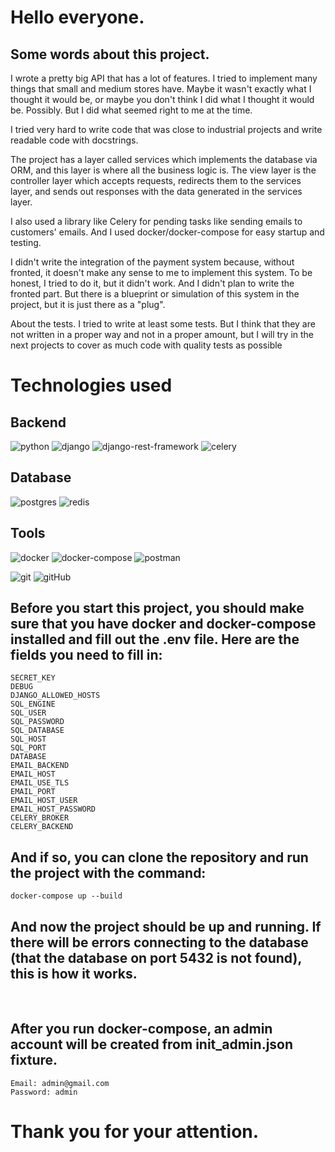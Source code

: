 # Hello everyone.

## Some words about this project.

I wrote a pretty big API that has a lot of features. I tried to implement many things that small and medium stores have. Maybe it wasn't exactly what I thought it would be, or maybe you don't think I did what I thought it would be. Possibly. But I did what seemed right to me at the time.

I tried very hard to write code that was close to industrial projects and write readable code with docstrings.

The project has a layer called services which implements the database via ORM, and this layer is where all the business logic is. The view layer is the controller layer which accepts requests, redirects them to the services layer, and sends out responses with the data generated in the services layer.

I also used a library like Celery for pending tasks like sending emails to customers' emails. And I used docker/docker-compose for easy startup and testing.

I didn't write the integration of the payment system because, without fronted, it doesn't make any sense to me to implement this system. To be honest, I tried to do it, but it didn't work. And I didn't plan to write the fronted part. But there is a blueprint or simulation of this system in the project, but it is just there as a "plug".

About the tests. I tried to write at least some tests. But I think that they are not written in a proper way and not in a proper amount, but I will try in the next projects to cover as much code with quality tests as possible

# Technologies used

## Backend

![python](https://img.shields.io/badge/Python3-yellow?style=for-the-badge&logo=python)
![django](https://img.shields.io/badge/Django-00a328?style=for-the-badge&logo=django)
![django-rest-framework](https://img.shields.io/badge/DRF-c70d00?style=for-the-badge&logo=django)
![celery](https://img.shields.io/badge/Celery-a6ff00c70d00?style=for-the-badge&logo=celery) 

## Database

![postgres](https://img.shields.io/badge/Postgres-282438?style=for-the-badge&logo=postgresql)
![redis](https://img.shields.io/badge/Reids-FFFFFF?style=for-the-badge&logo=redis)

## Tools

![docker](https://img.shields.io/badge/Docker-160d91?style=for-the-badge&logo=Docker)
![docker-compose](https://img.shields.io/badge/Docker_compose-160d91?style=for-the-badge&logo=docker)
![postman](https://img.shields.io/badge/Postman-dba240?style=for-the-badge&logo=postman)

![git](https://img.shields.io/badge/GIT-black?style=for-the-badge&logo=git)
![gitHub](https://img.shields.io/badge/github-292621?style=for-the-badge&logo=github)

## Before you start this project, you should make sure that you have docker and docker-compose installed and fill out the .env file. Here are the fields you need to fill in: 

```
SECRET_KEY
DEBUG
DJANGO_ALLOWED_HOSTS
SQL_ENGINE
SQL_USER
SQL_PASSWORD
SQL_DATABASE
SQL_HOST
SQL_PORT
DATABASE
EMAIL_BACKEND
EMAIL_HOST
EMAIL_USE_TLS
EMAIL_PORT
EMAIL_HOST_USER
EMAIL_HOST_PASSWORD
CELERY_BROKER
CELERY_BACKEND
```

## And if so, you can clone the repository and run the project with the command:
```
docker-compose up --build
```
## And now the project should be up and running. If there will be errors connecting to the database (that the database on port 5432 is not found), this is how it works. 
<br>

## After you run docker-compose, an admin account will be created from init_admin.json fixture.
```
Email: admin@gmail.com
Password: admin
```

# Thank you for your attention.